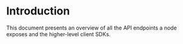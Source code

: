 # Introduction

This document presents an overview of all the API endpoints a node exposes and the higher-level client SDKs.